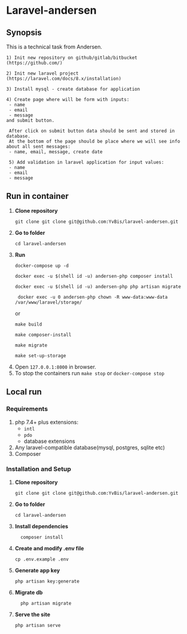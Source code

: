 # Laravel-andersen

## Synopsis

This is a technical task from Andersen.

```
1) Init new repository on github/gitlab/bitbucket (https://github.com/)

2) Init new laravel project (https://laravel.com/docs/8.x/installation) 

3) Install mysql - create database for application

4) Create page where will be form with inputs:
 - name
 - email
 - message
and submit button.

 After click on submit button data should be sent and stored in database.
 At the bottom of the page should be place where we will see info about all sent messages:
 - name, email, message, create date

 5) Add validation in laravel application for input values:
 - name
 - email
 - message
```

## Run in container

1. **Clone repository**
   ```shell
   git clone git clone git@github.com:YvBis/laravel-andersen.git
   ```
2. **Go to folder**
   ```shell
   cd laravel-andersen
   ```
3. **Run**
    ```shell
   docker-compose up -d
   ```
    ```shell
   docker exec -u $(shell id -u) andersen-php composer install
   ```
    ```shell
   docker exec -u $(shell id -u) andersen-php php artisan migrate
   ```
   ```shell
    docker exec -u 0 andersen-php chown -R www-data:www-data /var/www/laravel/storage/
   ```
   or
    ```shell
   make build
   ```
    ```shell
   make composer-install
   ```
    ```shell
   make migrate
   ```
   ```shell
   make set-up-storage
   ```
4. Open `127.0.0.1:8000` in browser.
5. To stop the containers run `make stop` or `docker-compose stop`
## Local run
### Requirements

1. php 7.4+ plus extensions:
   - `intl`
   - `pdo`
   - database extensions
2. Any laravel-compatible database(mysql, postgres, sqlite etc)
3. Composer

### Installation and Setup

1. **Clone repository**
   ```shell
   git clone git clone git@github.com:YvBis/laravel-andersen.git
   ```
2. **Go to folder**
   ```shell
   cd laravel-andersen
   ```
3. **Install dependencies**
   ```shell
     composer install
   ```
4. **Create and modify .env file**
   ```shell
   cp .env.example .env
   ```
5. **Generate app key**
   ```shell
   php artisan key:generate
   ```
6. **Migrate db**
   ```shell
     php artisan migrate
   ```
7. **Serve the site**
   ```shell
   php artisan serve
   ```
